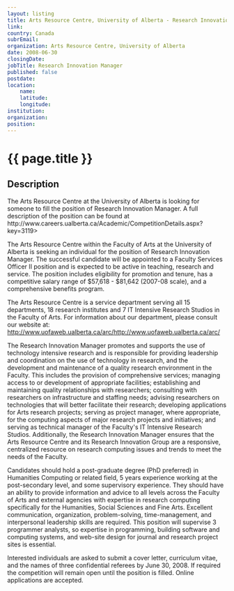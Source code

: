 ```yaml
---
layout: listing
title: Arts Resource Centre, University of Alberta - Research Innovation Manager
link:
country: Canada
subrEmail: 
organization: Arts Resource Centre, University of Alberta 
date: 2008-06-30
closingDate: 
jobTitle: Research Innovation Manager
published: false
postdate:
location:
	name: 
	latitude: 
	longitude: 
institution: 
organization: 
position: 
--- 
```



# {{ page.title }}

## Description



<p>The Arts Resource Centre at the University of Alberta is looking for
someone to fill the position of Research Innovation Manager. A full
description of the position can be found at
http://www.careers.ualberta.ca/Academic/CompetitionDetails.aspx?key=3119>
</p>
<p>
The Arts Resource Centre within the Faculty of Arts at the University
of Alberta is seeking an individual for the position of Research
Innovation Manager.  The successful candidate will be appointed to a
Faculty Services Officer II position and is expected to be active in
teaching, research and service.  The position includes eligibility
for promotion and tenure, has a competitive salary range of $57,618 -
$81,642 (2007-08 scale), and a comprehensive benefits program.
</p>
<p>

The Arts Resource Centre is a service department serving all 15
departments, 18 research institutes and 7 IT Intensive Research
Studios in the Faculty of Arts.  For information about our
department, please consult our website at:
<http://www.uofaweb.ualberta.ca/arc/>http://www.uofaweb.ualberta.ca/arc/
</p>
<p>

The Research Innovation Manager promotes and supports the use of
technology intensive research and is responsible for providing
leadership and coordination on the use of technology in research, and
the development and maintenance of a quality research environment in
the Faculty.  This includes the provision of comprehensive services;
managing access to or development of appropriate facilities;
establishing and maintaining quality relationships with researchers;
consulting with researchers on infrastructure and staffing needs;
advising researchers on technologies that will better facilitate
their research; developing applications for Arts research projects;
serving as project manager, where appropriate, for the computing
aspects of major research projects and initiatives; and serving as
technical manager of the Faculty's IT Intensive Research Studios.
Additionally, the Research Innovation Manager ensures that the Arts
Resource Centre and its Research Innovation Group are a responsive,
centralized resource on research computing issues and trends to meet
the needs of the Faculty.
</p>
<p>


Candidates should hold a post-graduate degree (PhD preferred) in
Humanities Computing or related field, 5 years experience working at
the post-secondary level, and some supervisory experience.  They
should have an ability to provide information and advice to all
levels across the Faculty of Arts and external agencies with
expertise in research computing specifically for the Humanities,
Social Sciences and Fine Arts. Excellent communication, organization,
problem-solving, time-management, and interpersonal leadership skills
are required. This position will supervise 3 programmer analysts, so
expertise in programming, building software and computing systems,
and web-site design for journal and research project sites is essential.
</p>
<p>


Interested individuals are asked to submit a cover letter, curriculum
vitae, and the names of three confidential referees by June 30,
2008.  If required the competition will remain open until the
position is filled.  Online applications are accepted.
</p>
